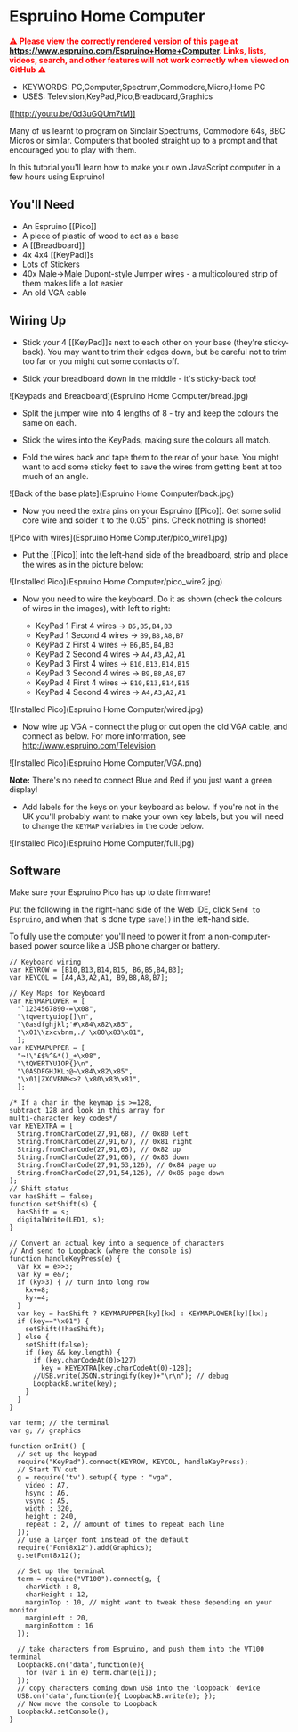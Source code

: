 <!--- Copyright (c) 2015 Gordon Williams, Pur3 Ltd. See the file LICENSE for copying permission. -->
Espruino Home Computer
======================

<span style="color:red">:warning: **Please view the correctly rendered version of this page at https://www.espruino.com/Espruino+Home+Computer. Links, lists, videos, search, and other features will not work correctly when viewed on GitHub** :warning:</span>

* KEYWORDS: PC,Computer,Spectrum,Commodore,Micro,Home PC
* USES: Television,KeyPad,Pico,Breadboard,Graphics

[[http://youtu.be/0d3uGQUm7tM]]

Many of us learnt to program on Sinclair Spectrums, Commodore 64s, BBC Micros or similar. Computers that booted straight up to a prompt and that encouraged you to play with them.

In this tutorial you'll learn how to make your own JavaScript computer in a few hours using Espruino!


You'll Need
----------

* An Espruino [[Pico]]
* A piece of plastic of wood to act as a base
* A [[Breadboard]]
* 4x 4x4 [[KeyPad]]s
* Lots of Stickers
* 40x Male->Male Dupont-style Jumper wires - a multicoloured strip of them makes life a lot easier
* An old VGA cable

Wiring Up
--------

* Stick your 4 [[KeyPad]]s next to each other on your base (they're sticky-back). You may want to trim their edges down, but be careful not to trim too far or you might cut some contacts off.

* Stick your breadboard down in the middle - it's sticky-back too!

![Keypads and Breadboard](Espruino Home Computer/bread.jpg)

* Split the jumper wire into 4 lengths of 8 - try and keep the colours the same on each.

* Stick the wires into the KeyPads, making sure the colours all match.

* Fold the wires back and tape them to the rear of your base. You might want to add some sticky feet to save the wires from getting bent at too much of an angle.

![Back of the base plate](Espruino Home Computer/back.jpg)

* Now you need the extra pins on your Espruino [[Pico]]. Get some solid core wire and solder it to the 0.05" pins. Check nothing is shorted!

![Pico with wires](Espruino Home Computer/pico_wire1.jpg)

* Put the [[Pico]] into the left-hand side of the breadboard, strip and place the wires as in the picture below:

![Installed Pico](Espruino Home Computer/pico_wire2.jpg)

* Now you need to wire the keyboard. Do it as shown (check the colours of wires in the images), with left to right:

  * KeyPad 1 First 4 wires -> `B6,B5,B4,B3`
  * KeyPad 1 Second 4 wires -> `B9,B8,A8,B7`
  * KeyPad 2 First 4 wires -> `B6,B5,B4,B3`
  * KeyPad 2 Second 4 wires -> `A4,A3,A2,A1`
  * KeyPad 3 First 4 wires -> `B10,B13,B14,B15`
  * KeyPad 3 Second 4 wires -> `B9,B8,A8,B7`
  * KeyPad 4 First 4 wires -> `B10,B13,B14,B15`
  * KeyPad 4 Second 4 wires -> `A4,A3,A2,A1`

![Installed Pico](Espruino Home Computer/wired.jpg)

* Now wire up VGA - connect the plug or cut open the old VGA cable, and connect as below. For more information, see http://www.espruino.com/Television

![Installed Pico](Espruino Home Computer/VGA.png)

**Note:** There's no need to connect Blue and Red if you just want a green display!

* Add labels for the keys on your keyboard as below. If you're not in the UK you'll probably want to make your own key labels,
but you will need to change the `KEYMAP` variables in the code below.

![Installed Pico](Espruino Home Computer/full.jpg)

Software
--------

Make sure your Espruino Pico has up to date firmware!

Put the following in the right-hand side of the Web IDE, click `Send to Espruino`, and when that is done type `save()` in the left-hand side.

To fully use the computer you'll need to power it from a non-computer-based power source like a USB phone charger or battery.


```
// Keyboard wiring
var KEYROW = [B10,B13,B14,B15, B6,B5,B4,B3];
var KEYCOL = [A4,A3,A2,A1, B9,B8,A8,B7];

// Key Maps for Keyboard
var KEYMAPLOWER = [
  "`1234567890-=\x08",
  "\tqwertyuiop[]\n",
  "\0asdfghjkl;'#\x84\x82\x85",
  "\x01\\zxcvbnm,./ \x80\x83\x81",
  ];
var KEYMAPUPPER = [
  "¬!\"£$%^&*()_+\x08",
  "\tQWERTYUIOP{}\n",
  "\0ASDFGHJKL:@~\x84\x82\x85",
  "\x01|ZXCVBNM<>? \x80\x83\x81",
  ];

/* If a char in the keymap is >=128,
subtract 128 and look in this array for
multi-character key codes*/
var KEYEXTRA = [
  String.fromCharCode(27,91,68), // 0x80 left
  String.fromCharCode(27,91,67), // 0x81 right
  String.fromCharCode(27,91,65), // 0x82 up
  String.fromCharCode(27,91,66), // 0x83 down
  String.fromCharCode(27,91,53,126), // 0x84 page up
  String.fromCharCode(27,91,54,126), // 0x85 page down
];
// Shift status
var hasShift = false;
function setShift(s) {
  hasShift = s;
  digitalWrite(LED1, s);
}

// Convert an actual key into a sequence of characters
// And send to Loopback (where the console is)
function handleKeyPress(e) {
  var kx = e>>3;
  var ky = e&7;
  if (ky>3) { // turn into long row
    kx+=8;
    ky-=4;
  }
  var key = hasShift ? KEYMAPUPPER[ky][kx] : KEYMAPLOWER[ky][kx];
  if (key=="\x01") {
    setShift(!hasShift);
  } else {
    setShift(false);
    if (key && key.length) {
      if (key.charCodeAt(0)>127)
        key = KEYEXTRA[key.charCodeAt(0)-128];
      //USB.write(JSON.stringify(key)+"\r\n"); // debug
      LoopbackB.write(key);
    }
  }
}

var term; // the terminal
var g; // graphics

function onInit() {
  // set up the keypad
  require("KeyPad").connect(KEYROW, KEYCOL, handleKeyPress);
  // Start TV out
  g = require('tv').setup({ type : "vga",
    video : A7,
    hsync : A6,
    vsync : A5,
    width : 320,
    height : 240,
    repeat : 2, // amount of times to repeat each line
  });
  // use a larger font instead of the default
  require("Font8x12").add(Graphics);
  g.setFont8x12();

  // Set up the terminal
  term = require("VT100").connect(g, {
    charWidth : 8,
    charHeight : 12,
    marginTop : 10, // might want to tweak these depending on your monitor
    marginLeft : 20,
    marginBottom : 16
  });

  // take characters from Espruino, and push them into the VT100 terminal
  LoopbackB.on('data',function(e){
    for (var i in e) term.char(e[i]);
  });
  // copy characters coming down USB into the 'loopback' device
  USB.on('data',function(e){ LoopbackB.write(e); });
  // Now move the console to Loopback
  LoopbackA.setConsole();
}
```
